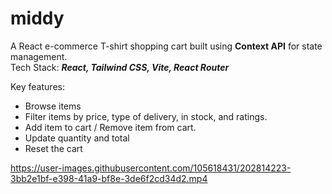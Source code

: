 # middy
A React e-commerce T-shirt shopping cart built using **Context API** for state management.  
Tech Stack: ***React, Tailwind CSS, Vite, React Router***

Key features:  
- Browse items
- Filter items by price, type of delivery, in stock, and ratings.
- Add item to cart / Remove item from cart.
- Update quantity and total
- Reset the cart


https://user-images.githubusercontent.com/105618431/202814223-3bb2e1bf-e398-41a9-bf8e-3de6f2cd34d2.mp4




